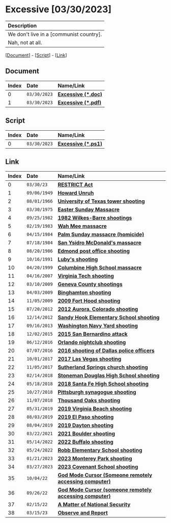 # Excessive [03/30/2023]

| Description |
|:------------|
| We don't live in a [communist country].
Nah, not at all. |

[[Document](#document)] - [[Script](#script)] - [[Link](#link)]

## Document

| Index | Date         | Name/Link                                                                                                            |
|:------|:-------------|:---------------------------------------------------------------------------------------------------------------------|
| 0     | `03/30/2023` | **[Excessive (*.doc)](https://github.com/mcc85s/FightingEntropy/blob/main/Docs/20230330/2023_0330-(Excessive).doc)** |
| 1     | `03/30/2023` | **[Excessive (*.pdf)](https://github.com/mcc85s/FightingEntropy/blob/main/Docs/20230330/2023_0330-(Excessive).pdf)** |

## Script

| Index | Date         | Name/Link                                                                                                            |
|:------|:-------------|:---------------------------------------------------------------------------------------------------------------------|
| 0     | `03/30/2023` | **[Excessive (*.ps1)](https://github.com/mcc85s/FightingEntropy/blob/main/Docs/20230330/2023_0330-(Excessive).ps1)** |

## Link

| Index | Date         | Name/Link                                                                                                                                                      |
|:------|:-------------|:---------------------------------------------------------------------------------------------------------------------------------------------------------------|
| 0     | `03/30/23`   | **[RESTRICT Act](https://www.msn.com/en-us/news/technology/new-restrict-act-could-mean-20-years-in-prison-for-using-a-vpn-to-access-banned-apps/ar-AA19exSd)** |
| 1     | `09/06/1949` | **[Howard Unruh](https://en.wikipedia.org/wiki/Howard_Unruh)**                                                                                                 |
| 2     | `08/01/1966` | **[University of Texas tower shooting](https://en.wikipedia.org/wiki/University_of_Texas_tower_shooting)**                                                     |
| 3     | `03/30/1975` | **[Easter Sunday Massacre](https://en.wikipedia.org/wiki/Easter_Sunday_Massacre)**                                                                             |
| 4     | `09/25/1982` | **[1982 Wilkes-Barre shootings](https://en.wikipedia.org/wiki/1982_Wilkes-Barre_shootings)**                                                                   |
| 5     | `02/19/1983` | **[Wah Mee massacre](https://en.wikipedia.org/wiki/Wah_Mee_massacre)**                                                                                         |
| 6     | `04/15/1984` | **[Palm Sunday massacre (homicide)](https://en.wikipedia.org/wiki/Palm_Sunday_massacre_(homicide))**                                                           |
| 7     | `07/18/1984` | **[San Ysidro McDonald's massacre](https://en.wikipedia.org/wiki/San_Ysidro_McDonald%27s_massacre)**                                                           |
| 8     | `08/20/1986` | **[Edmond post office shooting](https://en.wikipedia.org/wiki/Edmond_post_office_shooting)**                                                                   |
| 9     | `10/16/1991` | **[Luby's shooting](https://en.wikipedia.org/wiki/Luby%27s_shooting)**                                                                                         |
| 10    | `04/20/1999` | **[Columbine High School massacre](https://en.wikipedia.org/wiki/Columbine_High_School_massacre)**                                                             |
| 11    | `04/16/2007` | **[Virginia Tech shooting](https://en.wikipedia.org/wiki/Virginia_Tech_shooting)**                                                                             |
| 12    | `03/10/2009` | **[Geneva County shootings](https://en.wikipedia.org/wiki/Geneva_County_shootings)**                                                                           |
| 13    | `04/03/2009` | **[Binghamton shooting](https://en.wikipedia.org/wiki/Binghamton_shooting)**                                                                                   |
| 14    | `11/05/2009` | **[2009 Fort Hood shooting](https://en.wikipedia.org/wiki/2009_Fort_Hood_shooting)**                                                                           |
| 15    | `07/20/2012` | **[2012 Aurora, Colorado shooting](https://en.wikipedia.org/wiki/2012_Aurora,_Colorado_shooting)**                                                             |
| 16    | `12/14/2012` | **[Sandy Hook Elementary School shooting](https://en.wikipedia.org/wiki/Sandy_Hook_Elementary_School_shooting)**                                               |
| 17    | `09/16/2013` | **[Washington Navy Yard shooting](https://en.wikipedia.org/wiki/Washington_Navy_Yard_shooting)**                                                               |
| 18    | `12/02/2015` | **[2015 San Bernardino attack](https://en.wikipedia.org/wiki/2015_San_Bernardino_attack)**                                                                     |
| 19    | `06/12/2016` | **[Orlando nightclub shooting](https://en.wikipedia.org/wiki/Orlando_nightclub_shooting)**                                                                     |
| 20    | `07/07/2016` | **[2016 shooting of Dallas police officers](https://en.wikipedia.org/wiki/2016_shooting_of_Dallas_police_officers)**                                           |
| 21    | `10/01/2017` | **[2017 Las Vegas shooting](https://en.wikipedia.org/wiki/2017_Las_Vegas_shooting)**                                                                           |
| 22    | `11/05/2017` | **[Sutherland Springs church shooting](https://en.wikipedia.org/wiki/Sutherland_Springs_church_shooting     )**                                                |
| 23    | `02/14/2018` | **[Stoneman Douglas High School shooting](https://en.wikipedia.org/wiki/Stoneman_Douglas_High_School_shooting)**                                               |
| 24    | `05/18/2018` | **[2018 Santa Fe High School shooting](https://en.wikipedia.org/wiki/2018_Santa_Fe_High_School_shooting)**                                                     |
| 25    | `10/27/2018` | **[Pittsburgh synagogue shooting](https://en.wikipedia.org/wiki/Pittsburgh_synagogue_shooting)**                                                               |
| 26    | `11/07/2018` | **[Thousand Oaks shooting](https://en.wikipedia.org/wiki/Thousand_Oaks_shooting)**                                                                             |
| 27    | `05/31/2019` | **[2019 Virginia Beach shooting](https://en.wikipedia.org/wiki/2019_Virginia_Beach_shooting)**                                                                 |
| 28    | `08/03/2019` | **[2019 El Paso shooting](https://en.wikipedia.org/wiki/2019_El_Paso_shooting)**                                                                               |
| 29    | `08/04/2019` | **[2019 Dayton shooting](https://en.wikipedia.org/wiki/2019_Dayton_shooting)**                                                                                 |
| 30    | `03/22/2021` | **[2021 Boulder shooting](https://en.wikipedia.org/wiki/2021_Boulder_shooting)**                                                                               |
| 31    | `05/14/2022` | **[2022 Buffalo shooting](https://en.wikipedia.org/wiki/2022_Buffalo_shooting)**                                                                               |
| 32    | `05/24/2022` | **[Robb Elementary School shooting](https://en.wikipedia.org/wiki/Robb_Elementary_School_shooting)**                                                           |
| 33    | `01/21/2023` | **[2023 Monterey Park shooting](https://en.wikipedia.org/wiki/2023_Monterey_Park_shooting)**                                                                   |
| 34    | `03/27/2023` | **[2023 Covenant School shooting](https://en.wikipedia.org/wiki/2023_Covenant_School_shooting)**                                                               |
| 35    | `10/04/22`   | **[God Mode Cursor (Someone remotely accessing computer)](https://youtu.be/dU_5rdVkCD8)**                                                                      |
| 36    | `09/26/22`   | **[God Mode Cursor (someone remotely accessing computer)](https://youtu.be/tW80Zj_H6Fw)**                                                                      |
| 37    | `02/15/22`   | **[A Matter of National Security](https://youtu.be/e4VnZObiez8)**                                                                                              |
| 38    | `03/15/23`   | **[Observe and Report](https://youtu.be/tPMwAM366go)**                                                                                                         |
